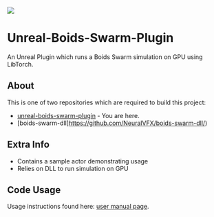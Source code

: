 ![](https://github.com/NeuralVFX/boids-swarm-dll/blob/main/example.gif)
# Unreal-Boids-Swarm-Plugin

An Unreal Plugin which runs a Boids Swarm simulation on GPU using LibTorch.

## About
This is one of two repositories which are required to build this project:
- [unreal-boids-swarm-plugin](https://github.com/NeuralVFX/unreal-boids-swarm-plugin) - You are here.
- [boids-swarm-dll]https://github.com/NeuralVFX/boids-swarm-dll/)

## Extra Info
- Contains a sample actor demonstrating usage
- Relies on DLL to run simulation on GPU

## Code Usage
Usage instructions found here: [user manual page](USAGE.md).



